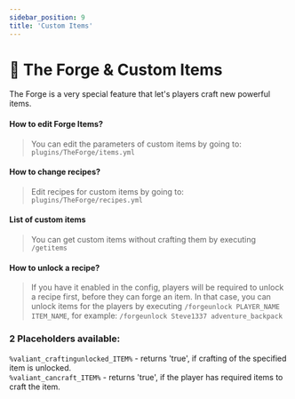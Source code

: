 ```yaml
---
sidebar_position: 9
title: 'Custom Items'
---
```




# :hammer:  The Forge & Custom Items

The Forge is a very special feature that let's players craft new powerful items.

#### How to edit Forge Items?
> You can edit the parameters of custom items by going to:
```plugins/TheForge/items.yml```

#### How to change recipes?
> Edit recipes for custom items by going to:
```plugins/TheForge/recipes.yml```

#### List of custom items
> You can get custom items without crafting them by executing `/getitems`

#### How to unlock a recipe?
> If you have it enabled in the config, players will be required to unlock a recipe first, before they can forge an item.
> In that case, you can unlock items for the players by executing `/forgeunlock PLAYER_NAME ITEM_NAME`, for example:
```/forgeunlock Steve1337 adventure_backpack```

### 2 Placeholders available:

`%valiant_craftingunlocked_ITEM%` - returns 'true', if crafting of the specified item is unlocked.\
`%valiant_cancraft_ITEM%` - returns 'true', if the player has required items to craft the item.


